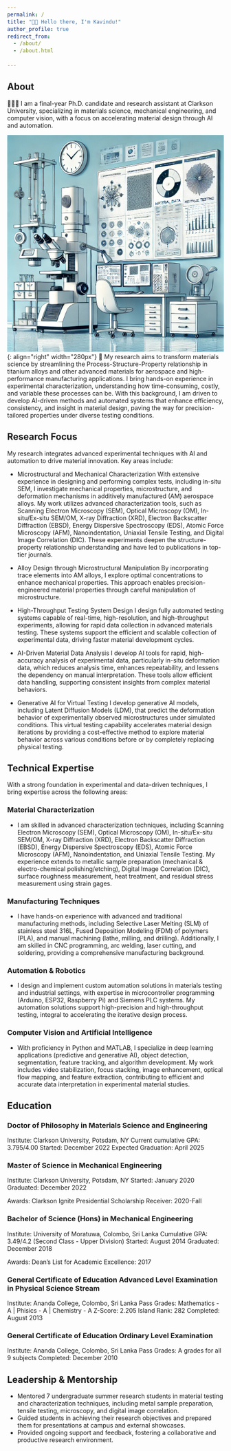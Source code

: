 ```yaml
---
permalink: /
title: "👋🏼 Hello there, I'm Kavindu!"
author_profile: true
redirect_from: 
  - /about/
  - /about.html

---
```


## About


👨🏻‍💻 I am a final-year Ph.D. candidate and research assistant at Clarkson University, specializing in materials science, mechanical engineering, and computer vision, with a focus on accelerating material design through AI and automation.

![DALL-E](images/DALLE2.png){: align="right" width="280px"}
🔬 My research aims to transform materials science by streamlining the Process-Structure-Property relationship in titanium alloys and other advanced materials for aerospace and high-performance manufacturing applications. I bring hands-on experience in experimental characterization, understanding how time-consuming, costly, and variable these processes can be. With this background, I am driven to develop AI-driven methods and automated systems that enhance efficiency, consistency, and insight in material design, paving the way for precision-tailored properties under diverse testing conditions.

## Research Focus

My research integrates advanced experimental techniques with AI and automation to drive material innovation. Key areas include:

 - Microstructural and Mechanical Characterization
With extensive experience in designing and performing complex tests, including in-situ SEM, I investigate mechanical properties, microstructure, and deformation mechanisms in additively manufactured (AM) aerospace alloys. My work utilizes advanced characterization tools, such as Scanning Electron Microscopy (SEM), Optical Microscopy (OM), In-situ/Ex-situ SEM/OM, X-ray Diffraction (XRD), Electron Backscatter Diffraction (EBSD), Energy Dispersive Spectroscopy (EDS), Atomic Force Microscopy (AFM), Nanoindentation, Uniaxial Tensile Testing, and Digital Image Correlation (DIC). These experiments deepen the structure-property relationship understanding and have led to publications in top-tier journals.

 - Alloy Design through Microstructural Manipulation
By incorporating trace elements into AM alloys, I explore optimal concentrations to enhance mechanical properties. This approach enables precision-engineered material properties through careful manipulation of microstructure.

 - High-Throughput Testing System Design
I design fully automated testing systems capable of real-time, high-resolution, and high-throughput experiments, allowing for rapid data collection in advanced materials testing. These systems support the efficient and scalable collection of experimental data, driving faster material development cycles.

 - AI-Driven Material Data Analysis
I develop AI tools for rapid, high-accuracy analysis of experimental data, particularly in-situ deformation data, which reduces analysis time, enhances repeatability, and lessens the dependency on manual interpretation. These tools allow efficient data handling, supporting consistent insights from complex material behaviors.

 - Generative AI for Virtual Testing
I develop generative AI models, including Latent Diffusion Models (LDM), that predict the deformation behavior of experimentally observed microstructures under simulated conditions. This virtual testing capability accelerates material design iterations by providing a cost-effective method to explore material behavior across various conditions before or by completely replacing physical testing.

## Technical Expertise

With a strong foundation in experimental and data-driven techniques, I bring expertise across the following areas:

### Material Characterization
 - I am skilled in advanced characterization techniques, including Scanning Electron Microscopy (SEM), Optical Microscopy (OM), In-situ/Ex-situ SEM/OM, X-ray Diffraction (XRD), Electron Backscatter Diffraction (EBSD), Energy Dispersive Spectroscopy (EDS), Atomic Force Microscopy (AFM), Nanoindentation, and Uniaxial Tensile Testing. My experience extends to metallic sample preparation (mechanical & electro-chemical polishing/etching), Digital Image Correlation (DIC), surface roughness measurement, heat treatment, and residual stress measurement using strain gages.

### Manufacturing Techniques
 - I have hands-on experience with advanced and traditional manufacturing methods, including Selective Laser Melting (SLM) of stainless steel 316L, Fused Deposition Modeling (FDM) of polymers (PLA), and manual machining (lathe, milling, and drilling). Additionally, I am skilled in CNC programming, arc welding, laser cutting, and soldering, providing a comprehensive manufacturing background.

### Automation & Robotics
 - I design and implement custom automation solutions in materials testing and industrial settings, with expertise in microcontroller programming (Arduino, ESP32, Raspberry Pi) and Siemens PLC systems. My automation solutions support high-precision and high-throughput testing, integral to accelerating the iterative design process.

### Computer Vision and Artificial Intelligence
 - With proficiency in Python and MATLAB, I specialize in deep learning applications (predictive and generative AI), object detection, segmentation, feature tracking, and algorithm development. My work includes video stabilization, focus stacking, image enhancement, optical flow mapping, and feature extraction, contributing to efficient and accurate data interpretation in experimental material studies.

## Education

### Doctor of Philosophy in Materials Science and Engineering
Institute: Clarkson University, Potsdam, NY
Current cumulative GPA: 3.795/4.00
Started: December 2022
Expected Graduation: April 2025

### Master of Science in Mechanical Engineering
Institute: Clarkson University, Potsdam, NY
Started: January 2020
Graduated: December 2022

Awards: Clarkson Ignite Presidential Scholarship Receiver: 2020-Fall

### Bachelor of Science (Hons) in Mechanical Engineering
Institute: University of Moratuwa, Colombo, Sri Lanka
Cumulative GPA: 3.49/4.2 (Second Class - Upper Division)
Started: August 2014
Graduated: December 2018

Awards: Dean’s List for Academic Excellence: 2017

### General Certificate of Education Advanced Level Examination in Physical Science Stream
Institute: Ananda College, Colombo, Sri Lanka
Pass Grades: Mathematics - A | Phisics - A | Chemistry - A
Z-Score: 2.205
Island Rank: 282
Completed: August 2013

### General Certificate of Education Ordinary Level Examination
Institute: Ananda College, Colombo, Sri Lanka
Pass Grades: A grades for all 9 subjects
Completed: December 2010

## Leadership & Mentorship

 - Mentored 7 undergraduate summer research students in material testing and characterization techniques, including metal sample preparation, tensile testing, microscopy, and digital image correlation.
 - Guided students in achieving their research objectives and prepared them for presentations at campus and external showcases.
 - Provided ongoing support and feedback, fostering a collaborative and productive research environment.
